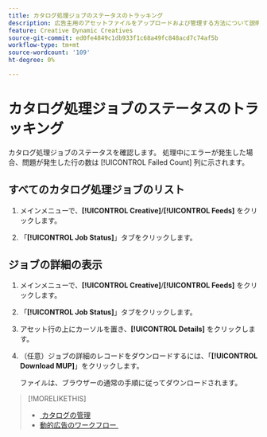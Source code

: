 ```yaml
---
title: カタログ処理ジョブのステータスのトラッキング
description: 広告主用のアセットファイルをアップロードおよび管理する方法について説明します。
feature: Creative Dynamic Creatives
source-git-commit: ed0fe4849c1db933f1c68a49fc848acd7c74af5b
workflow-type: tm+mt
source-wordcount: '109'
ht-degree: 0%

---
```


# カタログ処理ジョブのステータスのトラッキング

カタログ処理ジョブのステータスを確認します。 処理中にエラーが発生した場合、問題が発生した行の数は [!UICONTROL Failed Count] 列に示されます。

<!-- Validate and reword:

By clicking on "View Failure" on the right, you can see further details about the error. The most common errors are "Image processing error" where there is a missing image asset, or "Duplicate partnum" where the unique column has a non-unique name that is referenced in another feed or within the same feed file.

-->

## すべてのカタログ処理ジョブのリスト

1. メインメニューで、**[!UICONTROL Creative]**/**[!UICONTROL Feeds]** をクリックします。

1. 「**[!UICONTROL Job Status]**」タブをクリックします。

## ジョブの詳細の表示

1. メインメニューで、**[!UICONTROL Creative]**/**[!UICONTROL Feeds]** をクリックします。

1. 「**[!UICONTROL Job Status]**」タブをクリックします。

1. アセット行の上にカーソルを置き、**[!UICONTROL Details]** をクリックします。

1. （任意）ジョブの詳細のレコードをダウンロードするには、「**[!UICONTROL Download MUP]**」をクリックします。<!-- What does this mean? -->

   ファイルは、ブラウザーの通常の手順に従ってダウンロードされます。

>[!MORELIKETHIS]
>
>* [&#x200B; カタログの管理 &#x200B;](/help/creative/feeds/catalog-manage.md)
>* [&#x200B; 動的広告のワークフロー &#x200B;](/help/creative/introduction/workflow-dynamic-ads.md)
